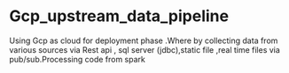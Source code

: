 # Gcp_upstream_data_pipeline
Using Gcp as cloud for deployment phase .Where by collecting data from various sources via Rest api , sql server (jdbc),static file ,real time files via pub/sub.Processing code from spark 
